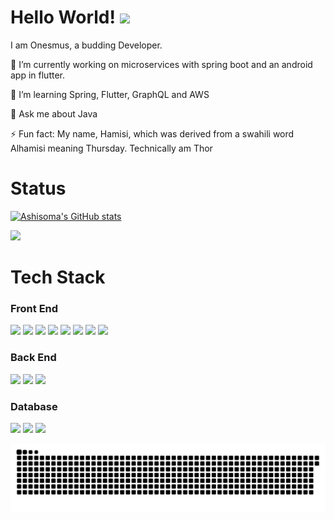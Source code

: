 # Hello World! <img src="https://raw.githubusercontent.com/MartinHeinz/MartinHeinz/master/wave.gif" height="21">
 
I am Onesmus, a budding Developer.

🔭 I’m currently working on microservices with spring boot and an android app in flutter.

🌱 I’m learning Spring, Flutter, GraphQL and AWS

💬 Ask me about Java

⚡ Fun fact: My name, Hamisi,  which was derived from a swahili word Alhamisi meaning Thursday. Technically am Thor


# Status

[![Ashisoma's GitHub stats](https://github-readme-stats.vercel.app/api?username=Ashisoma&show_icons=true&show_icons=true&title_color=fff&icon_color=79ff97&text_color=9f9f9f&bg_color=151515)](https://github.com/anuraghazra/github-readme-stats)

<a href="https://github.com/Ashisoma">
  <img width="49%" src="https://github-readme-stats.vercel.app/api/top-langs/?username=Ashisoma&layout=compact&show_icons=true&title_color=fff&icon_color=79ff97&text_color=9f9f9f&bg_color=151515" />
</a>


# Tech Stack

### Front End

<img src="https://img.shields.io/badge/HTML5-E34F26?style=for-the-badge&logo=html5&logoColor=white"> <img  src="https://img.shields.io/badge/CSS3-1572B6?style=for-the-badge&logo=css3&logoColor=white"> <img  src="https://img.shields.io/badge/JavaScript-F7DF1E?style=for-the-badge&logo=javascript&logoColor=black"> <img  src="https://img.shields.io/badge/Bootstrap-563D7C?style=for-the-badge&logo=bootstrap&logoColor=white"> <img src="https://img.shields.io/badge/Android-9FC037?style=for-the-badge&logo=android&logoColor=white">  <img src="https://img.shields.io/badge/Dart-0175C2?style=for-the-badge&logo=dart&logoColor=white"> <img src="https://img.shields.io/badge/laravel-35495E?style=for-the-badge&logo=laravel&logoColor=4FC08D"> <img src="https://img.shields.io/badge/Flutter-02569B?style=for-the-badge&logo=flutter&logoColor=white">

### Back End

<img src="https://img.shields.io/badge/Java-e11e21?style=for-the-badge&logo=java&logoColor=white"> <img src="https://img.shields.io/badge/php-43853D?style=for-the-badge&logo=php&logoColor=white"> <img src="https://img.shields.io/badge/Spring-6DB33F?style=for-the-badge&logo=spring&logoColor=white">


### Database

<img src="https://img.shields.io/badge/PostgreSQL-316192?style=for-the-badge&logo=postgresql&logoColor=white"> <img src="https://img.shields.io/badge/MySQL-00000F?style=for-the-badge&logo=mysql&logoColor=white"> <img src="https://img.shields.io/badge/SQLite-07405E?style=for-the-badge&logo=sqlite&logoColor=white">

![Snake animation](https://github.com/Lucbm99/Lucbm99/blob/output/github-contribution-grid-snake.svg)






<!--
**Brian-Weloba/Brian-Weloba** is a ✨ _special_ ✨ repository because its `README.md` (this file) appears on your GitHub profile.

Here are some ideas to get you started:


- 🔭 I’m currently working on ...
- 🌱 I’m currently learning ...
- 👯 I’m looking to collaborate on ...
- 🤔 I’m looking for help with ...
- 💬 Ask me about ...
- 📫 How to reach me: ...
- 😄 Pronouns: ...
- ⚡ Fun fact: ...
-->
